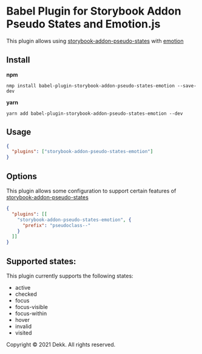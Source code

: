 # Babel Plugin for Storybook Addon Pseudo States and Emotion.js

This plugin allows using
[storybook-addon-pseudo-states](https://github.com/Ergosign/storybook-addon-pseudo-states) 
with [emotion](https://emotion.sh/)

## Install

**npm**

```shell
nmp install babel-plugin-storybook-addon-pseudo-states-emotion --save-dev
```
**yarn**

```shell
yarn add babel-plugin-storybook-addon-pseudo-states-emotion --dev
```

## Usage

```json
{
  "plugins": ["storybook-addon-pseudo-states-emotion"]
}
```

## Options

This plugin allows some configuration to support certain features of
[storybook-addon-pseudo-states](https://github.com/Ergosign/storybook-addon-pseudo-states)

```json
{
  "plugins": [[
    "storybook-addon-pseudo-states-emotion", {
      "prefix": "pseudoclass--"
    }
  ]]
}
```

## Supported states:

This plugin currently supports the following states:

* active
* checked
* focus
* focus-visible
* focus-within
* hover
* invalid
* visited

Copyright © 2021 Dekk. All rights reserved.

